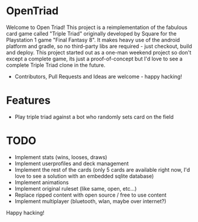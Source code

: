 OpenTriad
=========

Welcome to Open Triad! This project is a reimplementation of the fabulous card game called "Triple Triad" originally developed by Square for the Playstation 1 game "Final Fantasy 8". 
It makes heavy use of the android platform and gradle, so no third-party libs are required - just checkout, build and deploy.
This project started out as a one-man weekend project so don't except a complete game, its just a proof-of-concept but I'd love to see a complete Triple Triad clone in the future.

 - Contributors, Pull Requests and Ideas are welcome - happy hacking!

Features
=========
 - Play triple triad against a bot who randomly sets card on the field

TODO
=========
 - Implement stats (wins, looses, draws)
 - Implement userprofiles and deck management
 - Implement the rest of the cards (only 5 cards are available right now, I'd love to see a solution with an embedded sqlite database)
 - Implement animations
 - Implement original ruleset (like same, open, etc...)
 - Replace ripped content with open source / free to use content
 - Implement multiplayer (bluetooth, wlan, maybe over internet?)
 
Happy hacking!
